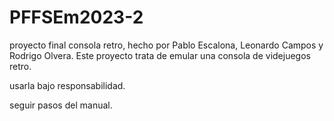 # PFFSEm2023-2
proyecto final consola retro, hecho por Pablo Escalona, Leonardo Campos y Rodrigo Olvera.
Este proyecto trata de emular una consola de videjuegos retro.

usarla bajo responsabilidad.

seguir pasos del manual.

